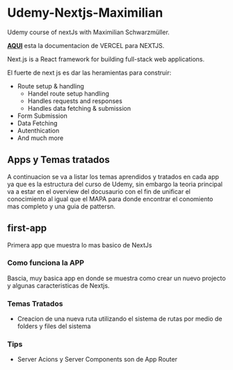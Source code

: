 # Udemy-Nextjs-Maximilian

Udemy course of nextJs with Maximilian Schwarzmüller.

[**AQUI**](https://nextjs.org/docs) esta la documentacion de VERCEL para NEXTJS.

Next.js is a React framework for building full-stack web applications.

El fuerte de next js es dar las heramientas para construir:

- Route setup & handling
  - Handel route setup handling
  - Handles requests and responses
  - Handles data fetching & submission
- Form Submission
- Data Fetching
- Autenthication
- And much more

## Apps y Temas tratados

A continuacion se va a listar los temas aprendidos y tratados en cada app ya que es la estructura del curso de Udemy, sin embargo la teoria principal va a estar en el overview del docusaurio con el fin de unificar el conocimiento al igual que el MAPA para donde encontrar el conomiento mas completo y una guia de pattersn.

## first-app

Primera app que muestra lo mas basico de NextJs

### Como funciona la APP

Bascia, muy basica app en donde se muestra como crear un nuevo projecto y algunas caracteristicas de Nextjs.

### Temas Tratados

- Creacion de una nueva ruta utilizando el sistema de rutas por medio de folders y files del sistema

### Tips

- Server Acions y Server Components son de App Router
